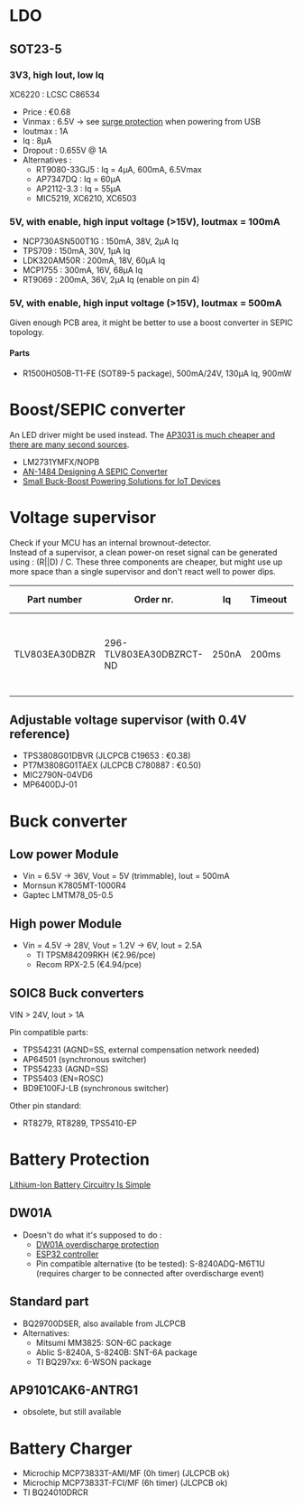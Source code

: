 # LDO
## SOT23-5
### 3V3, high Iout, low Iq
XC6220 : LCSC C86534
* Price : €0.68
* Vinmax : 6.5V -> see [surge protection](../circuits/SurgeTest/SurgeGenerator_IEC%2061000-4-5.asc) when powering from USB
* Ioutmax : 1A
* Iq : 8µA
* Dropout :  0.655V @ 1A
* Alternatives : 
  * RT9080-33GJ5 : Iq = 4µA, 600mA, 6.5Vmax
  * AP7347DQ : Iq = 60µA
  * AP2112-3.3 : Iq = 55µA
  * MIC5219, XC6210, XC6503

### 5V, with enable, high input voltage (>15V), Ioutmax = 100mA
* NCP730ASN500T1G : 150mA, 38V, 2µA Iq
* TPS709  : 150mA, 30V, 1μA Iq
* LDK320AM50R : 200mA, 18V, 60µA Iq
* MCP1755 : 300mA, 16V, 68µA Iq
* RT9069  : 200mA, 36V, 2µA Iq (enable on pin 4)

### 5V, with enable, high input voltage (>15V), Ioutmax = 500mA
Given enough PCB area, it might be better to use a boost converter in SEPIC topology.

#### Parts
* R1500H050B-T1-FE (SOT89-5 package), 500mA/24V, 130µA Iq, 900mW

# Boost/SEPIC converter
An LED driver might be used instead.  The [AP3031 is much cheaper and there are many second sources](https://hackaday.io/project/182940-urban-edc-flashlight/log/201518-led-driver).

* LM2731YMFX/NOPB
* [AN-1484 Designing A SEPIC Converter](https://www.ti.com/lit/an/snva168e/snva168e.pdf)
* [Small Buck-Boost Powering Solutions for IoT Devices](https://ww1.microchip.com/downloads/en/DeviceDoc/TB3274-Small-Buck-Boost-Powering-Solutions-for-IoT-Devices-DS90003274A.pdf)

# Voltage supervisor
Check if your MCU has an internal brownout-detector.  
Instead of a supervisor, a clean power-on reset signal can be generated using : (R||D) / C.  These three components are cheaper, but might use up more space than a single supervisor and don't react well to power dips.

| Part number | Order nr. | Iq | Timeout | Package | Price \[€\] | Alternatives |
| ---------------|-------------------------|-------|-------|---------|-------|--------------|
| TLV803EA30DBZR | 296-TLV803EA30DBZRCT-ND | 250nA | 200ms | SOT23-3 | €0.68 | AOE : xxx803 or xxx809 from many manufacturers <br/>CAT853TTBI-GT3OSCT-ND, 6µA |

## Adjustable voltage supervisor (with 0.4V reference)
* TPS3808G01DBVR (JLCPCB C19653 : €0.38)
* PT7M3808G01TAEX (JLCPCB C780887 : €0.50)
* MIC2790N-04VD6
* MP6400DJ-01

# Buck converter
## Low power Module
* Vin = 6.5V → 36V, Vout = 5V (trimmable), Iout = 500mA
* Mornsun K7805MT-1000R4
* Gaptec LMTM78_05-0.5

## High power Module
* Vin = 4.5V → 28V, Vout = 1.2V → 6V, Iout = 2.5A
  * TI TPSM84209RKH (€2.96/pce)
  * Recom RPX-2.5 (€4.94/pce)

## SOIC8 Buck converters

VIN > 24V, Iout > 1A

Pin compatible parts:
* TPS54231 (AGND=SS, external compensation network needed)
* AP64501 (synchronous switcher)
* TPS54233 (AGND=SS)
* TPS5403 (EN=ROSC)
* BD9E100FJ-LB (synchronous switcher)

Other pin standard:
* RT8279, RT8289, TPS5410-EP

# Battery Protection
[Lithium-Ion Battery Circuitry Is Simple](https://hackaday.com/2022/10/10/lithium-ion-battery-circuitry-is-simple/)

## DW01A
* Doesn't do what it's supposed to do : 
  * [DW01A overdischarge protection](https://hackaday.io/project/182940-urban-edc-flashlight/log/201518-led-driver)
  * [ESP32 controller](https://github.com/LieBtrau/esp32-bluetooth-rc-car/tree/main/hardware/NewBrightCo_2015_Corvette)
  * Pin compatible alternative (to be tested): S-8240ADQ-M6T1U (requires charger to be connected after overdischarge event)

## Standard part
* BQ29700DSER, also available from JLCPCB
* Alternatives: 
  * Mitsumi MM3825: SON-6C package
  * Ablic S-8240A, S-8240B: SNT-6A package
  * TI BQ297xx: 6-WSON package

## AP9101CAK6-ANTRG1
* obsolete, but still available

# Battery Charger
* Microchip MCP73833T-AMI/MF (0h timer) (JLCPCB ok)
* Microchip MCP73833T-FCI/MF (6h timer) (JLCPCB ok)
* TI BQ24010DRCR